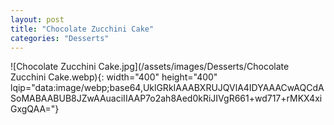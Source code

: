 ```yaml
---
layout: post
title: "Chocolate Zucchini Cake"
categories: "Desserts"
---
```

![Chocolate Zucchini Cake.jpg](/assets/images/Desserts/Chocolate Zucchini Cake.webp){: width="400" height="400" lqip="data:image/webp;base64,UklGRkIAAABXRUJQVlA4IDYAAACwAQCdASoMABAABUB8JZwAAuaciIIAAP7o2ah8Aed0kRiJIVgR661+wd717+rMKX4xiGxgQAA="}

